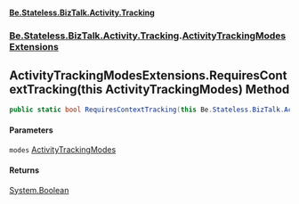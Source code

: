 #### [Be.Stateless.BizTalk.Activity.Tracking](README.md 'README')
### [Be.Stateless.BizTalk.Activity.Tracking](Be.Stateless.BizTalk.Activity.Tracking.md 'Be.Stateless.BizTalk.Activity.Tracking').[ActivityTrackingModesExtensions](ActivityTrackingModesExtensions.md 'Be.Stateless.BizTalk.Activity.Tracking.ActivityTrackingModesExtensions')

## ActivityTrackingModesExtensions.RequiresContextTracking(this ActivityTrackingModes) Method

```csharp
public static bool RequiresContextTracking(this Be.Stateless.BizTalk.Activity.Tracking.ActivityTrackingModes modes);
```
#### Parameters

<a name='Be.Stateless.BizTalk.Activity.Tracking.ActivityTrackingModesExtensions.RequiresContextTracking(thisBe.Stateless.BizTalk.Activity.Tracking.ActivityTrackingModes).modes'></a>

`modes` [ActivityTrackingModes](ActivityTrackingModes.md 'Be.Stateless.BizTalk.Activity.Tracking.ActivityTrackingModes')

#### Returns
[System.Boolean](https://docs.microsoft.com/en-us/dotnet/api/System.Boolean 'System.Boolean')